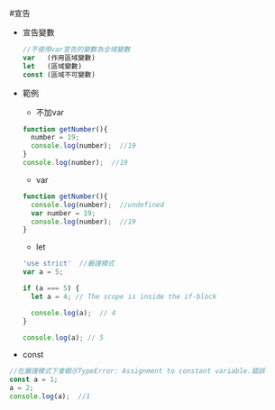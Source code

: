 #宣告
- 宣告變數
  ```javascript
  //不使用var宣告的變數為全域變數
  var   (作用區域變數)
  let   (區域變數)
  const (區域不可變數)
  ```
- 範例
  - 不加var
  ```javascript
  function getNumber(){
    number = 19;
    console.log(number);  //19
  }
  console.log(number);  //19
  ```

  - var
  ```javascript
  function getNumber(){
    console.log(number);  //undefined
    var number = 19;
    console.log(number);  //19
  }
  ```
    
  - let
  ```javascript
  'use strict'  //嚴謹模式
  var a = 5;

  if (a === 5) {
    let a = 4; // The scope is inside the if-block

    console.log(a);  // 4
  } 

  console.log(a); // 5
  ```
    
 - const
  ```javascript
  //在嚴謹模式下會顯示TypeError: Assignment to constant variable.錯誤
  const a = 1;
  a = 2;
  console.log(a);  //1
  ```